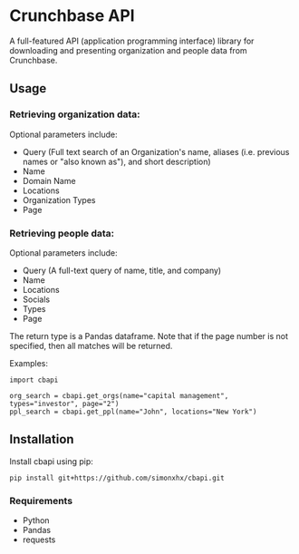 # Crunchbase API
A full-featured API (application programming interface) library for downloading and presenting organization and people data from Crunchbase.

## Usage
### Retrieving organization data:
Optional parameters include:
* Query (Full text search of an Organization's name, aliases (i.e. previous names or "also known as"), and short description)
* Name
* Domain Name
* Locations
* Organization Types
* Page

### Retrieving people data:
Optional parameters include:
* Query (A full-text query of name, title, and company)
* Name
* Locations
* Socials
* Types
* Page

The return type is a Pandas dataframe. Note that if the page number is not specified, then all matches will be returned.

Examples:

    import cbapi
    
    org_search = cbapi.get_orgs(name="capital management", types="investor", page="2")
    ppl_search = cbapi.get_ppl(name="John", locations="New York")

## Installation
Install cbapi using pip:

    pip install git+https://github.com/simonxhx/cbapi.git

### Requirements
* Python
* Pandas
* requests
